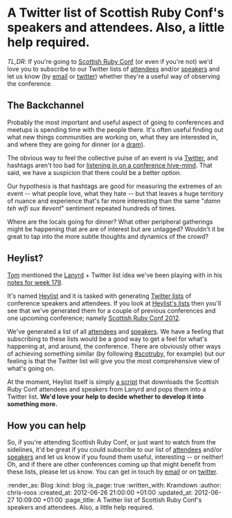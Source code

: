 A Twitter list of Scottish Ruby Conf's speakers and attendees. Also, a little help required.
====

_TL,DR_: If you're going to [Scottish Ruby Conf][SRC2012] (or even if you're not) we'd love you to subscribe to our Twitter lists of [attendees][] and/or [speakers][] and let us know (by [email][] or [twitter][]) whether they're a useful way of observing the conference.

The Backchannel
-------

Probably the most important and useful aspect of going to conferences and meetups is spending time with the people there. It's often useful finding out what new things communities are working on, what they are interested in, and where they are going for dinner (or a [dram][]).

The obvious way to feel the collective pulse of an event is via [Twitter][], and hashtags aren't too bad for [listening in on a conference hive-mind][bobross]. That said, we have a suspicion that there could be a better option.

Our hypothesis is that hashtags are good for measuring the extremes of an event -- what people love, what they hate -- but that leaves a huge territory of nuance and experience that's far more interesting than the same "_damn teh wifi sux #event_" sentiment repeated hundreds of times.

Where are the locals going for dinner? What other peripheral gatherings might be happening that are are of interest but are untagged? Wouldn't it be great to tap into the more subtle thoughts and dynamics of the crowd?


Heylist?
-------

[Tom][] mentioned the [Lanyrd][] + Twitter list idea we've been playing with in his [notes for week 179][].

It's named [Heylist][] and it is tasked with generating [Twitter lists][] of conference speakers and attendees. If you look at [Heylist's lists][Heylist] then you'll see that we've generated them for a couple of previous conferences and one upcoming conference; namely [Scottish Ruby Conf 2012][SRC2012].

We've generated a list of all [attendees][] and [speakers][]. We have a feeling that subscribing to these lists would be a good way to get a feel for what's happening at, and around, the conference. There are obviously other ways of achieving something similar (by following [#scotruby][], for example) but our feeling is that the Twitter list will give you the most comprehensive view of what's going on.

At the moment, Heylist itself is simply [a script][code] that downloads the Scottish Ruby Conf attendees and speakers from Lanyrd and pops them into a Twitter list. **We'd love your help to decide whether to develop it into something more.**


How you can help
--------

So, if you're attending Scottish Ruby Conf, or just want to watch from the sidelines, it'd be great if you could subscribe to our list of [attendees][] and/or [speakers][] and let us know if you found them useful, interesting -- or neither!  Oh, and if there are other conferences coming up that might benefit from these lists, please let us know.  You can get in touch by [email][] or on [twitter][].

[tom]: /tom-ward
[email]: mailto:everyone@gofreerange.com
[twitter]: http://twitter.com/freerange
[Lanyrd]: http://lanyrd.com/
[notes for week 179]: /week-179
[code]: https://github.com/freerange/heylist
[Twitter Lists]: https://support.twitter.com/articles/76460-how-to-use-twitter-lists
[Heylist]: https://twitter.com/#!/heylist/lists
[SRC2012]: http://scottishrubyconference.com/
[attendees]: https://twitter.com/#!/heylist/src-2012
[speakers]: https://twitter.com/#!/heylist/src-2012-speakers
[#scotruby]: https://twitter.com/#!/search/%23scotruby
[dram]: https://twitter.com/#!/search/scotruby%20whisky
[bobross]: https://twitter.com/#!/search/bobross%20euruko

:render_as: Blog
:kind: blog
:is_page: true
:written_with: Kramdown
:author: chris-roos
:created_at: 2012-06-26 21:00:00 +01:00
:updated_at: 2012-06-27 10:09:00 +01:00
:page_title: A Twitter list of Scottish Ruby Conf's speakers and attendees. Also, a little help required.
